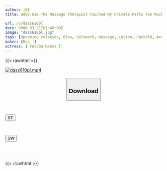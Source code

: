 ```yaml
---
author: j91
title: DASS-610 The Massage Therapist Touched My Private Parts Too Much And I Couldn't Stand The Pleasure And Ended Up Cuckolding Him. Futaba Rena

url: /v/dass610pl
date: 0000-03-21T01:40:00Z
image: "dass610pl.jpg"
tags: [Upcoming releases, Blow, Solowork, Massage, Lotion, Cuckold, Acme · Orgasm	]
maker: [Das !]
actress: [ Futaba Reena ]
---
```



{{< rawhtml >}}

<div class="video" data-videoid="pending_link.html">
    <a href="javascript:;">
        <img src="/v/dass610pl/dass610pl.jpg" width="WIDTH" height="HEIGHT" alt="dass610pl.mp4" loading="lazy">
    </a>
</div>

<script type="text/javascript" src="https://j91.asia/asset/on-demand-pend.js"></script>

<br>
  <link rel="stylesheet" href="https://j91.asia/asset/bs5.css">
  
  <center>
  <button class="btn btn-primary" type="button" data-bs-toggle="collapse" data-bs-target=".multi-collapse" aria-expanded="false" aria-controls="multiCollapseExample1 multiCollapseExample2"><h2>Download</h2></button></center>
</p>
<div class="row">
  <div class="col">
    <div class="collapse multi-collapse" id="multiCollapseExample1">
      <div class="card card-body">
	      	      <br>
<div class="buttons">  
<p><a href="https://j91.asia/pending_link.html" target="_blank"><button class="btn-hover color-3"><i class="fa fa-download"></i> ST</button></a></p></div>
    </div>
  </div>
</div>
  <div class="col">
    <div class="collapse multi-collapse" id="multiCollapseExample2">
      <div class="card card-body">
	      <br>
<div class="buttons">
<p><a href="https://j91.asia/pending_link.html" target="_blank"><button class="btn-hover color-2"><i class="fa fa-download"></i> SW</button></a></p></div>
<br><br>
      </div>
    </div>
  </div>
</div>

{{< /rawhtml >}}